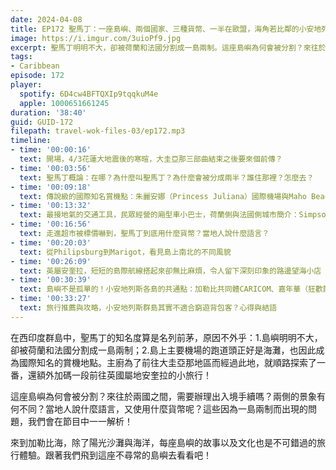 ```yaml
---
date: 2024-04-08
title: EP172 聖馬丁：一座島嶼、兩個國家、三種貨幣、一半在歐盟，海角若比鄰的小安地列斯群島
image: https://i.imgur.com/3uioPf9.jpg
excerpt: 聖馬丁明明不大，卻被荷蘭和法國分割成一島兩制。這座島嶼為何會被分割？來往於兩國之間，需要辦理出入境手續嗎？兩側的景象有何不同？當地人說什麼語言，又使用什麼貨幣呢？和我們一起來認識這座不尋常的島嶼吧！
tags:
- Caribbean
episode: 172
player:
  spotify: 6D4cw4BFTQXIp9tqqkuM4e
  apple: 1000651661245
duration: '38:40'
guid: GUID-172
filepath: travel-wok-files-03/ep172.mp3
timeline:
- time: '00:00:16'
  text: 開場，4/3花蓮大地震後的寒暄，大圭亞那三部曲結束之後要來個前傳？
- time: '00:03:56'
  text: 聖馬丁概論：在哪？為什麼叫聖馬丁？為什麼會被分成兩半？誰住那裡？怎麼去？
- time: '00:09:18'
  text: 傳說級的國際知名賞機點：朱麗安娜（Princess Juliana）國際機場與Maho Beach，再也不來的荷航747
- time: '00:13:32'
  text: 最接地氣的交通工具，民眾經營的廂型車小巴士，荷蘭側與法國側城市簡介：Simpson Beach、Philipsburg、Marigot、Grand Case
- time: '00:16:56'
  text: 走進超市被標價嚇到，聖馬丁到底用什麼貨幣？當地人說什麼語言？
- time: '00:20:03'
  text: 從Philipsburg到Marigot，看見島上南北的不同風貌
- time: '00:26:09'
  text: 英屬安奎拉，短短的島際航線搭起來卻無比麻煩，令人留下深刻印象的路邊望海小店
- time: '00:30:39'
  text: 島嶼不是孤單的！小安地列斯各島的共通點：加勒比共同體CARICOM、嘉年華（狂歡節）、板球運動
- time: '00:33:27'
  text: 旅行推薦與攻略，小安地列斯群島其實不適合窮遊背包客？心得與結語
---
```

在西印度群島中，聖馬丁的知名度算是名列前茅，原因不外乎：1.島嶼明明不大，卻被荷蘭和法國分割成一島兩制；2.島上主要機場的跑道頭正好是海灘，也因此成為國際知名的賞機地點。主廚為了前往大圭亞那地區而經過此地，就順路探索了一番，還額外加碼一段前往英國屬地安奎拉的小旅行！

這座島嶼為何會被分割？來往於兩國之間，需要辦理出入境手續嗎？兩側的景象有何不同？當地人說什麼語言，又使用什麼貨幣呢？這些因為一島兩制而出現的問題，我們會在節目中一一解析！

來到加勒比海，除了陽光沙灘與海洋，每座島嶼的故事以及文化也是不可錯過的旅行體驗。跟著我們飛到這座不尋常的島嶼去看看吧！
